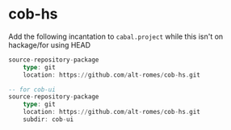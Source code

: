 # cob-hs

Add the following incantation to `cabal.project` while this isn't on hackage/for using HEAD

```hs
source-repository-package
    type: git
    location: https://github.com/alt-romes/cob-hs.git

-- for cob-ui
source-repository-package
    type: git
    location: https://github.com/alt-romes/cob-hs.git
    subdir: cob-ui
```

